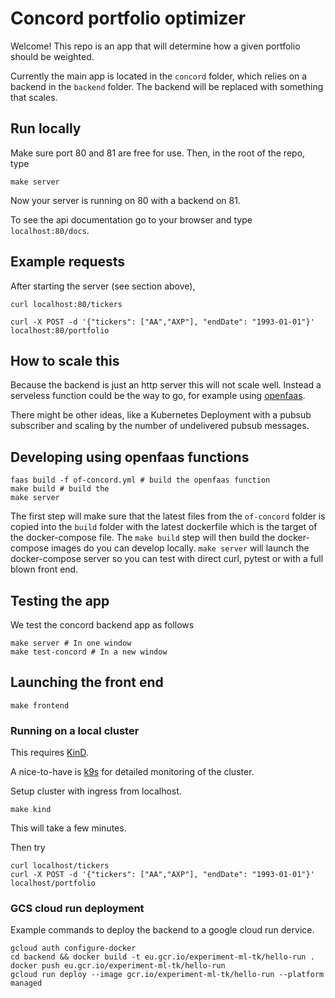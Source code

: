 
# Concord portfolio optimizer
Welcome!
This repo is an app that will determine how a given portfolio should be weighted.

Currently the main app is located in the `concord` folder, which relies on a backend in the `backend` folder. The backend will be replaced with something that scales.

## Run locally
Make sure port 80 and 81 are free for use. Then, in the root of the repo, type
```
make server
```
Now your server is running on 80 with a backend on 81.

To see the api documentation go to your browser and type `localhost:80/docs`.

## Example requests

After starting the server (see section above),
```
curl localhost:80/tickers
```

```
curl -X POST -d '{"tickers": ["AA","AXP"], "endDate": "1993-01-01"}' localhost:80/portfolio
```

## How to scale this

Because the backend is just an http server this will not scale well. Instead a serveless function could be the way to go, for example using [openfaas](https://www.openfaas.com/).

There might be other ideas, like a Kubernetes Deployment with a pubsub subscriber and scaling by the number of undelivered pubsub messages.

## Developing using openfaas functions

```
faas build -f of-concord.yml # build the openfaas function
make build # build the 
make server
```

The first step will make sure that the latest files from the `of-concord` folder is copied into the `build` folder with the latest dockerfile which is the target of the docker-compose file. The `make build` step will then build the docker-compose images do you can develop locally. `make server` will launch the docker-compose server so you can test with direct curl, pytest or with a full blown front end.

## Testing the app

We test the concord backend app as follows
```
make server # In one window
make test-concord # In a new window
```

## Launching the front end

```
make frontend
```

### Running on a local cluster

This requires [KinD](https://kind.sigs.k8s.io/docs/user/quick-start/#installation).

A nice-to-have is [k9s](https://github.com/derailed/k9s) for detailed monitoring of the cluster.

Setup cluster with ingress from localhost.
```
make kind
```
This will take a few minutes.

Then try
```
curl localhost/tickers
curl -X POST -d '{"tickers": ["AA","AXP"], "endDate": "1993-01-01"}' localhost/portfolio
```


### GCS cloud run deployment
Example commands to deploy the backend to a google cloud run dervice.
```
gcloud auth configure-docker
cd backend && docker build -t eu.gcr.io/experiment-ml-tk/hello-run .
docker push eu.gcr.io/experiment-ml-tk/hello-run
gcloud run deploy --image gcr.io/experiment-ml-tk/hello-run --platform managed
```